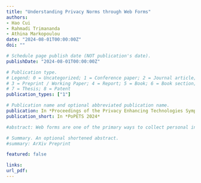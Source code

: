 ```yaml
---
title: "Understanding Privacy Norms through Web Forms"
authors:
- Hao Cui
- Rahmadi Trimananda
- Athina Markopoulou
date: "2024-08-01T00:00:00Z"
doi: ""

# Schedule page publish date (NOT publication's date).
publishDate: "2024-08-01T00:00:00Z"

# Publication type.
# Legend: 0 = Uncategorized; 1 = Conference paper; 2 = Journal article;
# 3 = Preprint / Working Paper; 4 = Report; 5 = Book; 6 = Book section;
# 7 = Thesis; 8 = Patent
publication_types: ["1"]

# Publication name and optional abbreviated publication name.
publication: In *Proceedings of the Privacy Enhancing Technologies Symposium (PETS 2024)*
publication_short: In *PoPETS 2024*

#abstract: Web forms are one of the primary ways to collect personal information online, yet they are relatively under-studied. Unlike web tracking, data collection through web forms is explicit and contextualized. Users (i) are asked to input specific personal information types, and (ii) know the specific context (i.e., on which website and for what purpose). For web forms to be trusted by users, they must meet the common sense standards of appropriate data collection practices within a particular context (i.e., privacy norms). In this paper, we extract the privacy norms embedded within web forms through a measurement study. First, we build a specialized crawler to discover web forms on websites. We run it on 11,500 popular websites, and we create a dataset of 293K web forms. Second, to process data of this scale, we develop a cost-efficient way to annotate web forms with form types and personal information types, using text classifiers trained on LLM-labeled data. Third, by analyzing the annotated dataset, we reveal common patterns of data collection practices. We find that (i) these patterns are explained by functional necessities and legal obligations, thus reflecting privacy norms, and that (ii) deviations from the observed norms often signal unnecessary data collection. In addition, we analyze the privacy policies that accompany web forms. We show that, despite their wide adoption and use, there is a disconnect between privacy policy disclosures and the observed privacy norms.

# Summary. An optional shortened abstract.
#summary: ArXiv Preprint

featured: false

links:
url_pdf: 
---
```

